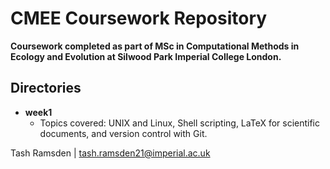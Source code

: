 # CMEE Coursework Repository

**Coursework completed as part of MSc in Computational Methods in Ecology and Evolution at Silwood Park Imperial College London.**

## Directories

* **week1**
  * Topics covered: UNIX and Linux, Shell scripting, LaTeX for scientific documents, and version control with Git.

Tash Ramsden | tash.ramsden21@imperial.ac.uk
